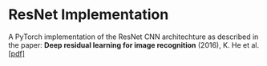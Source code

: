 # ResNet Implementation

A PyTorch implementation of the ResNet CNN architechture as described in the paper: <strong>Deep residual learning for image recognition</strong> (2016), K. He et al. <a href="http://arxiv.org/pdf/1512.03385">[pdf]</a>
